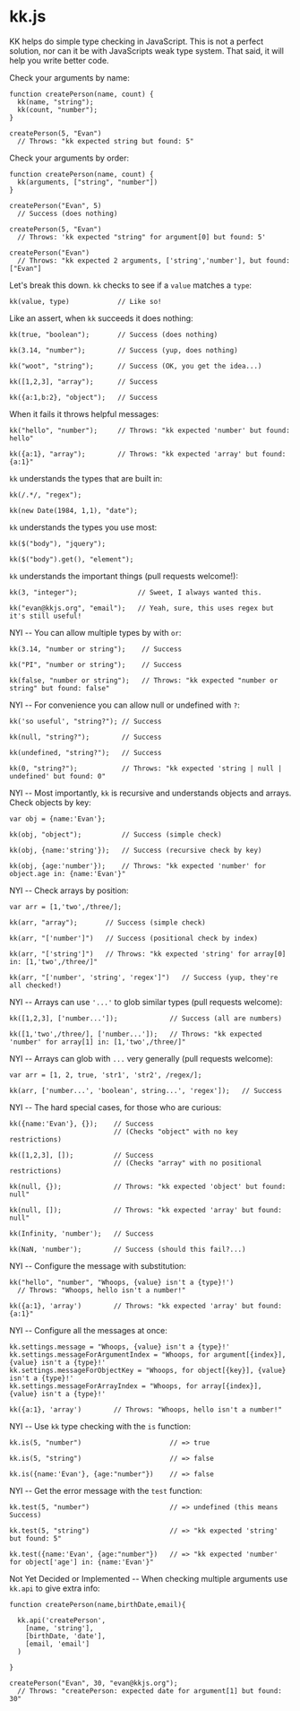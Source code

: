 kk.js
=======

KK helps do simple type checking in JavaScript. This is not a perfect solution, nor can it be with JavaScripts weak type system. That said, it will help you write better code.

Check your arguments by name:

    function createPerson(name, count) {
      kk(name, "string");
      kk(count, "number");
    }

    createPerson(5, "Evan")
      // Throws: "kk expected string but found: 5"

Check your arguments by order:

    function createPerson(name, count) {
      kk(arguments, ["string", "number"])
    }

    createPerson("Evan", 5)
      // Success (does nothing)

    createPerson(5, "Evan")
      // Throws: 'kk expected "string" for argument[0] but found: 5'

    createPerson("Evan")
      // Throws: "kk expected 2 arguments, ['string','number'], but found: ["Evan"]

Let's break this down. `kk` checks to see if a `value` matches a `type`:

    kk(value, type)            // Like so!

Like an assert, when `kk` succeeds it does nothing:

    kk(true, "boolean");       // Success (does nothing)

    kk(3.14, "number");        // Success (yup, does nothing)

    kk("woot", "string");      // Success (OK, you get the idea...)

    kk([1,2,3], "array");      // Success

    kk({a:1,b:2}, "object");   // Success

When it fails it throws helpful messages:

    kk("hello", "number");     // Throws: "kk expected 'number' but found: hello"

    kk({a:1}, "array");        // Throws: "kk expected 'array' but found: {a:1}"

`kk` understands the types that are built in:

    kk(/.*/, "regex");

    kk(new Date(1984, 1,1), "date");

`kk` understands the types you use most:

    kk($("body"), "jquery");

    kk($("body").get(), "element");

`kk` understands the important things (pull requests welcome!):

    kk(3, "integer");               // Sweet, I always wanted this.

    kk("evan@kkjs.org", "email");   // Yeah, sure, this uses regex but it's still useful!

NYI -- You can allow multiple types by with `or`:

    kk(3.14, "number or string");    // Success

    kk("PI", "number or string");    // Success

    kk(false, "number or string");   // Throws: "kk expected "number or string" but found: false"

NYI -- For convenience you can allow null or undefined with `?`:

    kk('so useful', "string?"); // Success

    kk(null, "string?");        // Success

    kk(undefined, "string?");   // Success

    kk(0, "string?");           // Throws: "kk expected 'string | null | undefined' but found: 0"

NYI -- Most importantly, `kk` is recursive and understands objects and arrays. Check objects by key:

    var obj = {name:'Evan'};

    kk(obj, "object");          // Success (simple check)

    kk(obj, {name:'string'});   // Success (recursive check by key)

    kk(obj, {age:'number'});    // Throws: "kk expected 'number' for object.age in: {name:'Evan'}"

NYI -- Check arrays by position:

    var arr = [1,'two',/three/];

    kk(arr, "array");       // Success (simple check)

    kk(arr, "['number']")   // Success (positional check by index)

    kk(arr, "['string']")   // Throws: "kk expected 'string' for array[0] in: [1,'two',/three/]"

    kk(arr, "['number', 'string', 'regex']")   // Success (yup, they're all checked!)

NYI -- Arrays can use `'...'` to glob similar types (pull requests welcome):

    kk([1,2,3], ['number...']);             // Success (all are numbers)

    kk([1,'two',/three/], ['number...']);   // Throws: "kk expected 'number' for array[1] in: [1,'two',/three/]"

NYI -- Arrays can glob with `...` very generally (pull requests welcome):

    var arr = [1, 2, true, 'str1', 'str2', /regex/];

    kk(arr, ['number...', 'boolean', string...', 'regex']);   // Success

NYI -- The hard special cases, for those who are curious:

    kk({name:'Evan'}, {});    // Success
                              // (Checks "object" with no key restrictions)

    kk([1,2,3], []);          // Success
                              // (Checks "array" with no positional restrictions)

    kk(null, {});             // Throws: "kk expected 'object' but found: null"

    kk(null, []);             // Throws: "kk expected 'array' but found: null"

    kk(Infinity, 'number');   // Success

    kk(NaN, 'number');        // Success (should this fail?...)

NYI -- Configure the message with substitution:

    kk("hello", "number", "Whoops, {value} isn't a {type}!')
      // Throws: "Whoops, hello isn't a number!"

    kk({a:1}, 'array')        // Throws: "kk expected 'array' but found: {a:1}"

NYI -- Configure all the messages at once:

    kk.settings.message = "Whoops, {value} isn't a {type}!'
    kk.settings.messageForArgumentIndex = "Whoops, for argument[{index}], {value} isn't a {type}!'
    kk.settings.messageForObjectKey = "Whoops, for object[{key}], {value} isn't a {type}!'
    kk.settings.messageForArrayIndex = "Whoops, for array[{index}], {value} isn't a {type}!'

    kk({a:1}, 'array')        // Throws: "Whoops, hello isn't a number!"

NYI -- Use `kk` type checking with the `is` function:

    kk.is(5, "number")                      // => true

    kk.is(5, "string")                      // => false

    kk.is({name:'Evan'}, {age:"number"})    // => false

NYI -- Get the error message with the `test` function:

    kk.test(5, "number")                    // => undefined (this means Success)

    kk.test(5, "string")                    // => "kk expected 'string' but found: 5"

    kk.test({name:'Evan', {age:"number"})   // => "kk expected 'number' for object['age'] in: {name:'Evan'}"

Not Yet Decided or Implemented -- When checking multiple arguments use `kk.api` to give extra info:

    function createPerson(name,birthDate,email){

      kk.api('createPerson',
        [name, 'string'],
        [birthDate, 'date'],
        [email, 'email']
      )

    }

    createPerson("Evan", 30, "evan@kkjs.org");
      // Throws: "createPerson: expected date for argument[1] but found: 30"




